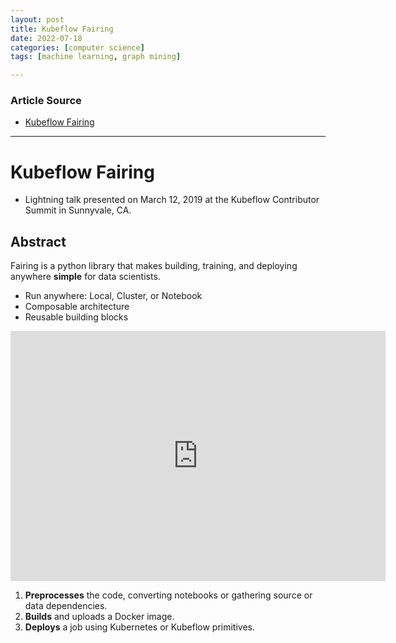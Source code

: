 ```yaml
---
layout: post
title: Kubeflow Fairing
date: 2022-07-18
categories: [computer science]
tags: [machine learning, graph mining]

---
```


### Article Source

* [Kubeflow Fairing](https://www.youtube.com/watch?v=SN70he8oFME)


---

# Kubeflow Fairing

* Lightning talk presented on March 12, 2019 at the Kubeflow Contributor Summit in Sunnyvale, CA. 


## Abstract

Fairing is a python library that makes building, training, and deploying anywhere **simple** for data scientists.

* Run anywhere: Local, Cluster, or Notebook
* Composable architecture
* Reusable building blocks

<iframe width="600" height="400" src="https://www.youtube.com/embed/SN70he8oFME" title="YouTube video player" frameborder="0" allow="accelerometer; autoplay; clipboard-write; encrypted-media; gyroscope; picture-in-picture" allowfullscreen></iframe>

1. **Preprocesses** the code, converting notebooks or gathering source or data dependencies.
2. **Builds** and uploads a Docker image.
3. **Deploys** a job using Kubernetes or Kubeflow primitives.